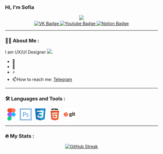 ### Hi, I'm Sofia

<!--
**SofiazaR/sofiazaR** is a ✨ _special_ ✨ repository because its `README.md` (this file) appears on your GitHub profile.

Here are some ideas to get you started:

- 🔭 I’m currently working on ...
- 🌱 I’m currently learning ...
- 👯 I’m looking to collaborate on ...
- 🤔 I’m looking for help with ...
- 💬 Ask me about ...
- 📫 How to reach me: ...
- 😄 Pronouns: ...
- ⚡ Fun fact: ...
-->

<div id="header" align="center">
  <img src="https://media.giphy.com/media/zPfcyMT5MG8hjTrnkm/giphy.gif" frameBorder="0"/>
</div>


<div id="badges" align="center">
  <a href="https://vk.com/chto_gde_sofiko">
  <img src="https://img.shields.io/badge/sofiana-blue?logo=vk&logoColor=white" alt="VK Badge"/>
  </a>
  <a href="https://www.youtube.com/channel/UCywtGiBS9mvjGbkAhUSmhIw">
  <img src="https://img.shields.io/badge/YouTube-red?logo=youtube&logoColor=white" alt="Youtube Badge"/>
  </a>
  <a href="https://www.notion.so/sofianarazuvalova/334c8962183a4be2b5ff3cffe4f75130">
  <img src="https://img.shields.io/badge/resume-orange?logo=notion&logoColor=white" alt="Notion Badge"/>
  </a>
</div>

---

### :woman_technologist: About Me :
I am UX/UI Designer <img src="https://media.giphy.com/media/WUlplcMpOCEmTGBtBW/giphy.gif" width="30">.
- :telescope: 
- :seedling: 
- :zap:
- :mailbox:How to reach me: <a href="https://t.me/chtogdesofiko "> Telegram </a>

---

### :hammer_and_wrench: Languages and Tools :
<div>
  <img src="https://github.com/devicons/devicon/blob/master/icons/figma/figma-original.svg" title="Figma" alt="Figma" width="40" height="40"/>&nbsp;
  <img src="https://github.com/devicons/devicon/blob/master/icons/photoshop/photoshop-line.svg" title="Photoshop" alt="Photoshop" width="40" height="40"/>&nbsp;
  <img src="https://github.com/devicons/devicon/blob/master/icons/css3/css3-original.svg" title="CSS" alt="CSS" width="40" height="40"/>&nbsp;
  <img src="https://github.com/devicons/devicon/blob/master/icons/html5/html5-original-wordmark.svg" title="HTML" alt="HTML" width="40" height="40"/>&nbsp;
  <img src="https://github.com/devicons/devicon/blob/master/icons/git/git-original-wordmark.svg" title="Git" alt="Git" width="40" height="40"/>&nbsp;
</div>

---

### :fire: My Stats :
<div align="center">
  
[![GitHub Streak](http://github-readme-streak-stats.herokuapp.com?user=sofiazar&theme=tokyonight-duo&hide_border=true&date_format=j%20M%5B%20Y%5D&mode=weekly)](https://git.io/streak-stats)

</div>

